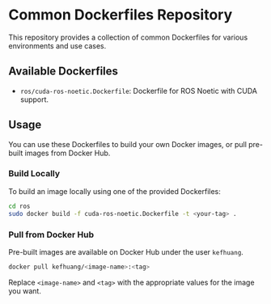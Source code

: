 # Common Dockerfiles Repository

This repository provides a collection of common Dockerfiles for various environments and use cases.

## Available Dockerfiles

- `ros/cuda-ros-noetic.Dockerfile`: Dockerfile for ROS Noetic with CUDA support.

## Usage

You can use these Dockerfiles to build your own Docker images, or pull pre-built images from Docker Hub.

### Build Locally

To build an image locally using one of the provided Dockerfiles:

```bash
cd ros
sudo docker build -f cuda-ros-noetic.Dockerfile -t <your-tag> .
```

### Pull from Docker Hub

Pre-built images are available on Docker Hub under the user `kefhuang`.

```bash
docker pull kefhuang/<image-name>:<tag>
```

Replace `<image-name>` and `<tag>` with the appropriate values for the image you want.